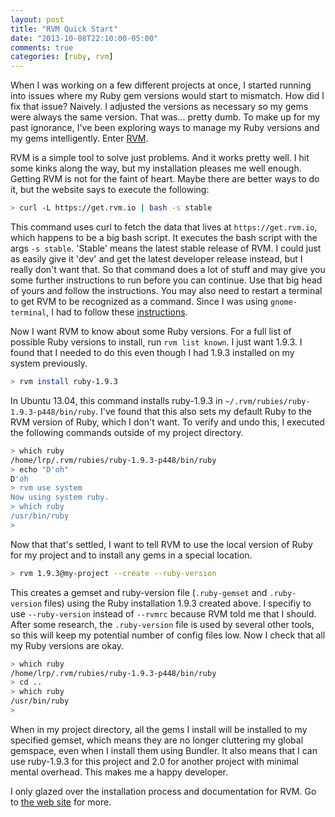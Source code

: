 ```yaml
---
layout: post
title: "RVM Quick Start"
date: "2013-10-08T22:10:00-05:00"
comments: true
categories: [ruby, rvm]
---
```


When I was working on a few different projects at once, I started running into issues where my Ruby gem versions would start to mismatch. How did I fix that issue? Naively. I adjusted the versions as necessary so my gems were always the same version. That was... pretty dumb. To make up for my past ignorance, I've been exploring ways to manage my Ruby versions and my gems intelligently. Enter [RVM](https://rvm.io/).

RVM is a simple tool to solve just problems. And it works pretty well. I hit some kinks along the way, but my installation pleases me well enough. Getting RVM is not for the faint of heart. Maybe there are better ways to do it, but the website says to execute the following:

``` bash /home/lrp/my_project
> curl -L https://get.rvm.io | bash -s stable
```

This command uses curl to fetch the data that lives at `https://get.rvm.io`, which happens to be a big bash script. It executes the bash script with the args `-s stable`. 'Stable' means the latest stable release of RVM. I could just as easily give it 'dev' and get the latest developer release instead, but I really don't want that. So that command does a lot of stuff and may give you some further instructions to run before you can continue. Use that big head of yours and follow the instructions. You may also need to restart a terminal to get RVM to be recognized as a command. Since I was using `gnome-terminal`, I had to follow these [instructions](https://rvm.io/integration/gnome-terminal).

Now I want RVM to know about some Ruby versions. For a full list of possible Ruby versions to install, run `rvm list known`. I just want 1.9.3. I found that I needed to do this even though I had 1.9.3 installed on my system previously.

``` bash /home/lrp/my_project
> rvm install ruby-1.9.3
```

In Ubuntu 13.04, this command installs ruby-1.9.3 in `~/.rvm/rubies/ruby-1.9.3-p448/bin/ruby`. I've found that this also sets my default Ruby to the RVM version of Ruby, which I don't want. To verify and undo this, I executed the following commands outside of my project directory.

``` bash /home/lrp
> which ruby
/home/lrp/.rvm/rubies/ruby-1.9.3-p448/bin/ruby
> echo "D'oh"
D'oh
> rvm use system
Now using system ruby.
> which ruby
/usr/bin/ruby
>
```

Now that that's settled, I want to tell RVM to use the local version of Ruby for my project and to install any gems in a special location.

``` bash /home/lrp/my_project
> rvm 1.9.3@my-project --create --ruby-version
```

This creates a gemset and ruby-version file (`.ruby-gemset` and `.ruby-version` files) using the Ruby installation 1.9.3 created above. I specifiy to use `--ruby-version` instead of `--rvmrc` because RVM told me that I should. After some research, the `.ruby-version` file is used by several other tools, so this will keep my potential number of config files low. Now I check that all my Ruby versions are okay.


``` bash /home/lrp/my_project
> which ruby
/home/lrp/.rvm/rubies/ruby-1.9.3-p448/bin/ruby
> cd ..
> which ruby
/usr/bin/ruby
>
```

When in my project directory, all the gems I install will be installed to my specified gemset, which means they are no longer cluttering my global gemspace, even when I install them using Bundler. It also means that I can use ruby-1.9.3 for this project and 2.0 for another project with minimal mental overhead. This makes me a happy developer.

I only glazed over the installation process and documentation for RVM. Go to [the web site](https://rvm.io/) for more.
